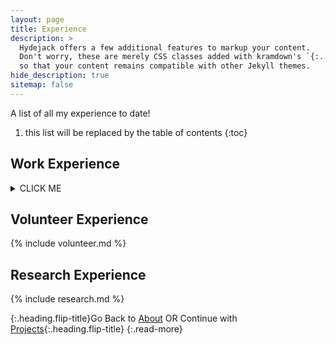 ```yaml
---
layout: page
title: Experience
description: >
  Hydejack offers a few additional features to markup your content.
  Don't worry, these are merely CSS classes added with kramdown's `{:...}` syntax,
  so that your content remains compatible with other Jekyll themes.
hide_description: true
sitemap: false
---
```


A list of all my experience to date!

1. this list will be replaced by the table of contents
{:toc}


## Work Experience

<details><summary>CLICK ME</summary>
<p>

**Data Scientist and Software Developer** at **Telecommunication Services of Trinidad and Tobago Limited (TSTT)**
{:.note title="November 2019 - September 2020"}

- Performed extensive analysis on team productivity data
    - Helped develop a Figure Of Metric (FOM) measurement and dashboard for productivity during COVID-19.
- Developed an Admin interface for managing users, roles and permissions.
- Helped develop dataset to better understand customer behaviour.
- Employed Machine Learning Models to improve customer retention.
- Built recommender system to recommend and personalize bundles for long-term profit optimization.
- Conducted Bi-weekly Programming and Data Science workshops.

#### yes, even hidden code blocks!

```python
print("hello world!")
```

</p>
</details>



## Volunteer Experience

{% include volunteer.md %}


## Research Experience

{% include research.md %}

{:.heading.flip-title}Go Back to [About](about.md) OR Continue with [Projects](scripts.md){:.heading.flip-title}
{:.read-more}